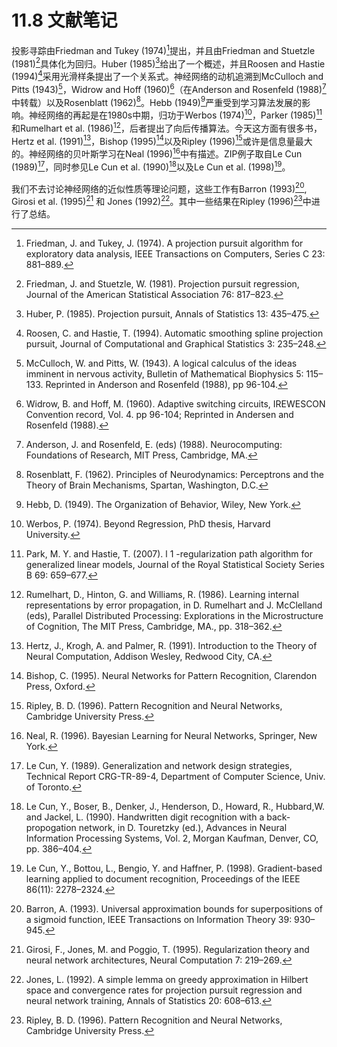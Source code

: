 # 11.8 文献笔记

投影寻踪由Friedman and Tukey (1974)[^1]提出，并且由Friedman and Stuetzle (1981)[^2]具体化为回归。Huber (1985)[^3]给出了一个概述，并且Roosen and Hastie (1994)[^4]采用光滑样条提出了一个关系式。神经网络的动机追溯到McCulloch and Pitts (1943)[^5]，Widrow and Hoff (1960)[^6]（在Anderson and Rosenfeld (1988)[^7]中转载）以及Rosenblatt (1962)[^8]。Hebb (1949)[^9]严重受到学习算法发展的影响。神经网络的再起是在1980s中期，归功于Werbos (1974)[^10]，Parker (1985)[^11]和Rumelhart et al. (1986)[^12]，后者提出了向后传播算法。今天这方面有很多书，Hertz et al. (1991)[^13]，Bishop (1995)[^14]以及Ripley (1996)[^15]或许是信息量最大的。神经网络的贝叶斯学习在Neal (1996)[^16]中有描述。ZIP例子取自Le Cun (1989)[^17]，同时参见Le Cun et al. (1990)[^18]以及Le Cun et al. (1998)[^19]。

我们不去讨论神经网络的近似性质等理论问题，这些工作有Barron (1993)[^20], Girosi et al. (1995)[^21] 和 Jones (1992)[^22]。其中一些结果在Ripley (1996)[^15]中进行了总结。

[^1]: Friedman, J. and Tukey, J. (1974). A projection pursuit algorithm for exploratory data analysis, IEEE Transactions on Computers, Series C 23: 881–889.
[^2]: Friedman, J. and Stuetzle, W. (1981). Projection pursuit regression, Journal of the American Statistical Association 76: 817–823.
[^3]: Huber, P. (1985). Projection pursuit, Annals of Statistics 13: 435–475.
[^4]: Roosen, C. and Hastie, T. (1994). Automatic smoothing spline projection pursuit, Journal of Computational and Graphical Statistics 3: 235–248.
[^5]: McCulloch, W. and Pitts, W. (1943). A logical calculus of the ideas imminent in nervous activity, Bulletin of Mathematical Biophysics 5: 115–133. Reprinted in Anderson and Rosenfeld (1988), pp 96-104.
[^6]: Widrow, B. and Hoff, M. (1960). Adaptive switching circuits, IREWESCON Convention record, Vol. 4. pp 96-104; Reprinted in Andersen and Rosenfeld (1988).
[^7]: Anderson, J. and Rosenfeld, E. (eds) (1988). Neurocomputing: Foundations of Research, MIT Press, Cambridge, MA.
[^8]: Rosenblatt, F. (1962). Principles of Neurodynamics: Perceptrons and the Theory of Brain Mechanisms, Spartan, Washington, D.C.
[^9]: Hebb, D. (1949). The Organization of Behavior, Wiley, New York.
[^10]: Werbos, P. (1974). Beyond Regression, PhD thesis, Harvard University.
[^11]: Park, M. Y. and Hastie, T. (2007). l 1 -regularization path algorithm for generalized linear models, Journal of the Royal Statistical Society Series B 69: 659–677.
[^12]: Rumelhart, D., Hinton, G. and Williams, R. (1986). Learning internal representations by error propagation, in D. Rumelhart and J. McClelland (eds), Parallel Distributed Processing: Explorations in the Microstructure of Cognition, The MIT Press, Cambridge, MA., pp. 318–362.
[^13]: Hertz, J., Krogh, A. and Palmer, R. (1991). Introduction to the Theory of Neural Computation, Addison Wesley, Redwood City, CA.
[^14]: Bishop, C. (1995). Neural Networks for Pattern Recognition, Clarendon Press, Oxford.
[^15]: Ripley, B. D. (1996). Pattern Recognition and Neural Networks, Cambridge University Press.
[^16]: Neal, R. (1996). Bayesian Learning for Neural Networks, Springer, New York.
[^17]: Le Cun, Y. (1989). Generalization and network design strategies, Technical Report CRG-TR-89-4, Department of Computer Science, Univ. of Toronto.
[^18]: Le Cun, Y., Boser, B., Denker, J., Henderson, D., Howard, R., Hubbard,W. and Jackel, L. (1990). Handwritten digit recognition with a back-propogation network, in D. Touretzky (ed.), Advances in Neural Information Processing Systems, Vol. 2, Morgan Kaufman, Denver, CO, pp. 386–404.
[^19]: Le Cun, Y., Bottou, L., Bengio, Y. and Haffner, P. (1998). Gradient-based learning applied to document recognition, Proceedings of the IEEE 86(11): 2278–2324.
[^20]: Barron, A. (1993). Universal approximation bounds for superpositions of a sigmoid function, IEEE Transactions on Information Theory 39: 930–945.
[^21]: Girosi, F., Jones, M. and Poggio, T. (1995). Regularization theory and neural network architectures, Neural Computation 7: 219–269.
[^22]: Jones, L. (1992). A simple lemma on greedy approximation in Hilbert space and convergence rates for projection pursuit regression and neural network training, Annals of Statistics 20: 608–613.
